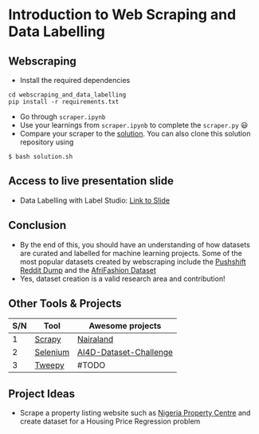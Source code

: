 # Introduction to Web Scraping and Data Labelling
## Webscraping
- Install the required dependencies
```
cd webscraping_and_data_labelling
pip install -r requirements.txt
```
- Go through `scraper.ipynb` 
- Use your learnings from `scraper.ipynb` to complete the `scraper.py` 😃
- Compare your scraper to the [solution](https://github.com/theyorubayesian/bbc_pidgin_scraper). You can also clone this solution repository using
```
$ bash solution.sh
```

## Access to live presentation slide
- Data Labelling with Label Studio: [Link to Slide](https://docs.google.com/presentation/d/1nZdH_ap8ykmRsz57pS87mqM4lcRIb9ilvkQQf4qYvXc/edit?usp=sharing)

## Conclusion
- By the end of this, you should have an understanding of how datasets are curated and labelled for machine learning projects. Some of the most popular datasets created by webscraping include
the [Pushshift Reddit Dump](https://files.pushshift.io/reddit/) and the [AfriFashion  Dataset](https://openaccess.thecvf.com/content/CVPR2021W/CVFAD/papers/Oyewusi_AFRIFASHION1600_A_Contemporary_African_Fashion_Dataset_for_Computer_Vision_CVPRW_2021_paper.pdf) 
- Yes, dataset creation is a valid research area and contribution!

## Other Tools & Projects
| S/N | Tool | Awesome projects |
| --- | ---- | ---------------- |
| 1 | [Scrapy](https://scrapy.org/) | [Nairaland](https://github.com/Olamyy/nairaland) |
| 2 | [Selenium](https://selenium-python.readthedocs.io/) | [AI4D-Dataset-Challenge](https://github.com/theyorubayesian/AI4D-Dataset-Challenge) |
| 3 | [Tweepy](https://docs.tweepy.org/en/stable/) | #TODO |

## Project Ideas
- Scrape a property listing website such as [Nigeria Property Centre](https://nigeriapropertycentre.com/) and create dataset for a Housing Price Regression problem
